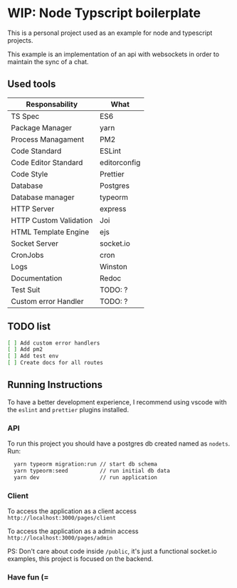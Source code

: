 # WIP: Node Typscript boilerplate

This is a personal project used as an example for node and typescript projects.

This example is an implementation of an api with websockets in order to maintain the sync of a chat.

## Used tools

| Responsability         | What         |
| ---------------------- | ------------ |
| TS Spec                | ES6          |
| Package Manager        | yarn         |
| Process Managament     | PM2          |
| Code Standard          | ESLint       |
| Code Editor Standard   | editorconfig |
| Code Style             | Prettier     |
| Database               | Postgres     |
| Database manager       | typeorm      |
| HTTP Server            | express      |
| HTTP Custom Validation | Joi          |
| HTML Template Engine   | ejs          |
| Socket Server          | socket.io    |
| CronJobs               | cron         |
| Logs                   | Winston      |
| Documentation          | Redoc        |
| Test Suit              | TODO: ?      |
| Custom error Handler   | TODO: ?      |

## TODO list

```sh
[ ] Add custom error handlers
[ ] Add pm2
[ ] Add test env
[ ] Create docs for all routes
```

## Running Instructions

To have a better development experience, I recommend using vscode with the `eslint` and `prettier` plugins installed.

### API

To run this project you should have a postgres db created named as `nodets`.
Run:

```sh
  yarn typeorm migration:run // start db schema
  yarn typeorm:seed          // run initial db data
  yarn dev                   // run application
```

### Client

To access the application as a client access `http://localhost:3000/pages/client`

To access the application as a admin access `http://localhost:3000/pages/admin`

PS: Don't care about code inside `/public`, it's just a functional socket.io examples, this project is focused on the backend.

### Have fun (=
